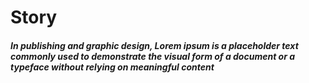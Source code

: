 # Story

##### In publishing and graphic design, Lorem ipsum is a placeholder text commonly used to demonstrate the visual form of a document or a typeface without relying on meaningful content
